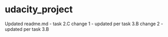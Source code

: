 # udacity_project       
Updated readme.md - task 2.C
change 1 - updated per task 3.B
change 2 - updated per task 3.B
